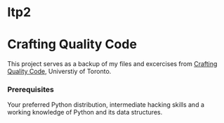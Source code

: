 # ltp2

# Crafting Quality Code

This project serves as a backup of my files and excercises from <a href="https://www.coursera.org/learn/program-code" target="_blank">Crafting Quality Code</a>, Universtiy of Toronto.

### Prerequisites

Your preferred Python distribution, intermediate hacking skills and a working knowledge of Python and its data structures. 